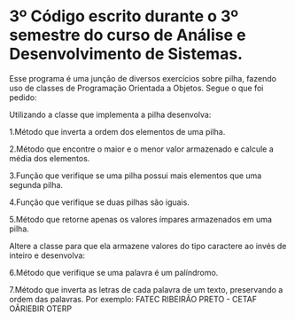 # 3º Código escrito durante o 3º semestre do curso de Análise e Desenvolvimento de Sistemas.
Esse programa é uma junção de diversos exercícios sobre pilha, fazendo uso de classes de Programação Orientada a Objetos. Segue o que foi pedido:

Utilizando a classe que implementa a pilha desenvolva:

1.Método que inverta a ordem dos elementos de uma pilha.

2.Método que encontre o maior e o menor valor armazenado e calcule a média dos elementos.

3.Função que verifique se uma pilha possui mais elementos que uma segunda pilha.

4.Função que verifique se duas pilhas são iguais.

5.Método que retorne apenas os valores ímpares armazenados em uma pilha.

Altere a classe para que ela armazene valores do tipo caractere ao invés de inteiro e desenvolva:

6.Método que verifique se uma palavra é um palíndromo.

7.Método que inverta as letras de cada palavra de um texto, preservando a ordem das palavras. Por exemplo:
FATEC RIBEIRÃO PRETO - CETAF OÃRIEBIR OTERP
